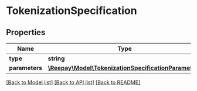 # TokenizationSpecification

## Properties
Name | Type | Description | Notes
------------ | ------------- | ------------- | -------------
**type** | **string** |  | [optional] 
**parameters** | [**\Reepay\Model\TokenizationSpecificationParameters**](TokenizationSpecificationParameters.md) |  | [optional] 

[[Back to Model list]](../../README.md#documentation-for-models) [[Back to API list]](../../README.md#documentation-for-api-endpoints) [[Back to README]](../../README.md)

